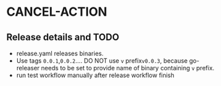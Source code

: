 # CANCEL-ACTION



## Release details and TODO
 - release.yaml releases binaries. 
 - Use tags `0.0.1`,`0.0.2`.... DO NOT use `v` prefix`v0.0.3`, because go-releaser needs to be set to provide 
name of binary containing `v` prefix.
 - run test workflow manually after release workflow finish 